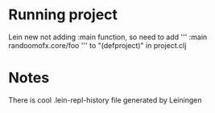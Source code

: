 # Running project

Lein new not adding :main function, so need to add 
'''
:main randoomofx.core/foo 
'''
to "(defproject)" in project.clj
# Notes
There is cool .lein-repl-history file generated by Leiningen 